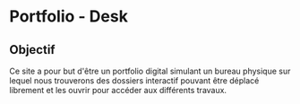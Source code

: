 # Portfolio - Desk
## Objectif
Ce site a pour but d'être un portfolio digital simulant un bureau physique sur lequel nous trouverons des dossiers interactif pouvant être déplacé librement et les ouvrir pour accéder aux différents travaux.

